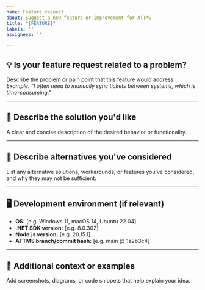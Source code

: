 ```yaml
---
name: Feature request
about: Suggest a new feature or improvement for ATTMS
title: "[FEATURE]"
labels: ''
assignees: ''

---
```


## 💡 Is your feature request related to a problem?
Describe the problem or pain point that this feature would address.  
_Example: "I often need to manually sync tickets between systems, which is time-consuming."_  

---

## 🎯 Describe the solution you'd like
A clear and concise description of the desired behavior or functionality.

---

## 🔀 Describe alternatives you've considered
List any alternative solutions, workarounds, or features you’ve considered, and why they may not be sufficient.

---

## 🖥 Development environment (if relevant)
- **OS:** [e.g. Windows 11, macOS 14, Ubuntu 22.04]
- **.NET SDK version:** [e.g. 8.0.302]
- **Node.js version:** [e.g. 20.15.1]
- **ATTMS branch/commit hash:** [e.g. main @ 1a2b3c4]

---

## 📸 Additional context or examples
Add screenshots, diagrams, or code snippets that help explain your idea.
